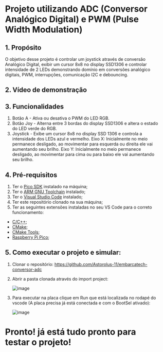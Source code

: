 # Projeto utilizando ADC (Conversor Analógico Digital) e PWM (Pulse Width Modulation)

## 1. Propósito
O objetivo desse projeto é controlar um joystick através de conversão Analógico Digital, exibir um cursor 8x8 no display SSD1306 e controlar intensidade de 2 LEDs demonstrando domínio em conversões analógico digitais, PWM,
interrupções, comunicação I2C e debouncing.

## 2. Vídeo de demonstração



## 3. Funcionalidades
1. Botão A - Ativa ou desativa o PWM do LED RGB.
2. Botão Joy - Alterna entre 3 bordas do display SSD1306 e altera o estado do LED verde do RGB.
3. Joystick - Exibe um cursor 8x8 no display SSD 1306 e controla a intensidade dos LEDs azul e vermelho.
  Eixo X: Inicialmente no meio permanece desligado, ao movimentar para esquerda ou direita ele vai aumentando seu
  brilho.
  Eixo Y: Inicialmente no meio permanece desligado, ao movimentar para cima ou para baixo ele vai aumentando seu
  brilho.
   
   
## 4. Pré-requisitos
1. Ter o [Pico SDK](https://github.com/raspberrypi/pico-sdk) instalado na máquina;
2. Ter o [ARM GNU Toolchain](https://developer.arm.com/Tools%20and%20Software/GNU%20Toolchain) instalado;
3. Ter o [Visual Studio Code](https://code.visualstudio.com/download) instalado;
4. Ter este repositório clonado na sua máquina;
5. Ter as seguintes extensões instaladas no seu VS Code para o correto funcionamento:
- [C/C++](https://marketplace.visualstudio.com/items?itemName=ms-vscode.cpptools);
- [CMake](https://marketplace.visualstudio.com/items?itemName=twxs.cmake);
- [CMake Tools](https://marketplace.visualstudio.com/items?itemName=ms-vscode.cmake-tools);
- [Raspberry Pi Pico](https://marketplace.visualstudio.com/items?itemName=raspberry-pi.raspberry-pi-pico);

##  5. Como executar o projeto e simular:
1. Clonar o repositório: https://github.com/Astorolus-11/embarcatech-conversor-adc
2. Abrir a pasta clonada através do import project:

   ![image](https://github.com/user-attachments/assets/9ea528e1-0253-4cf8-b6c6-8532be0fc1b4)
   

3. Para executar na placa clique em Run que está localizada no rodapé do vscode (A placa precisa já está conectada e com o BootSel ativado):

   ![image](https://github.com/user-attachments/assets/36b14dce-1309-4f0c-a7f3-3cd7edb2b336)
   
  
  # Pronto! já está tudo pronto para testar o projeto!
